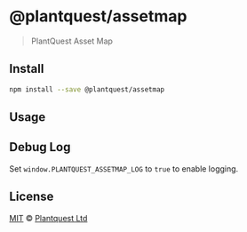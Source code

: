 # @plantquest/assetmap

> PlantQuest Asset Map

## Install

```bash
npm install --save @plantquest/assetmap
```

## Usage



## Debug Log

Set `window.PLANTQUEST_ASSETMAP_LOG` to `true` to enable logging.


## License

[MIT](LICENSE) © [Plantquest Ltd](https://plantquest.com)

